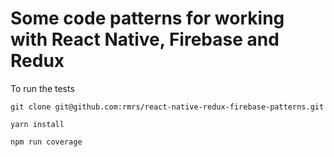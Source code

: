 # Some code patterns for working with React Native, Firebase and Redux

To run the tests
```
git clone git@github.com:rmrs/react-native-redux-firebase-patterns.git

yarn install

npm run coverage
```
